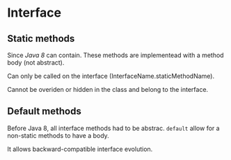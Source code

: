 # Interface

## Static methods
Since _Java 8_ can contain. These methods are implementead with a method body (not abstract).

Can only be called on the interface (InterfaceName.staticMethodName).

Cannot be overiden or hidden in the class and belong to the interface.
## Default methods
Before Java 8, all interface methods had to be abstrac. `default` allow for a non-static methods to have a body. 

It allows backward-compatible interface evolution.
<!--stackedit_data:
eyJoaXN0b3J5IjpbLTg3OTMwNzM4MF19
-->